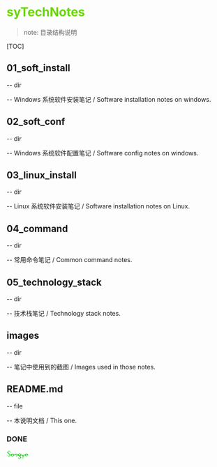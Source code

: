 # <font color=#69D600>syTechNotes </font>

> note: 目录结构说明

[TOC]

## 01_soft_install

-- dir

-- Windows 系统软件安装笔记 / Software installation notes on windows.



## 02_soft_conf

-- dir

-- Windows 系统软件配置笔记 / Software config notes on windows.



## 03_linux_install

-- dir

-- Linux 系统软件安装笔记 / Software installation notes on Linux.



## 04_command

-- dir

-- 常用命令笔记 / Common command notes.



## 05_technology_stack

-- dir

-- 技术栈笔记 / Technology stack notes.



## images

-- dir

-- 笔记中使用到的截图 / Images used in those notes.



## README.md

-- file

-- 本说明文档 / This one.







### DONE



<img src="./images/logo/logo-center.svg" alt="LOGO" title="songye" style="zoom: 5%;" /> 